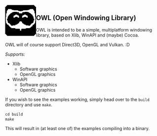 <img align="left" width="100" height="100" style="image-rendering: crisp-edges; image-rendering: pixelated"  src="logo.png">

## OWL (Open Windowing Library)

OWL is intended to be a simple, multiplatform windowing library, based on Xlib, WinAPI and (maybe) Cocoa.

OWL will of course support Direct3D, OpenGL and Vulkan. :D

*Supports:*
- Xlib
	- Software graphics
	- OpenGL graphics
- WinAPI
	- Software graphics
	- OpenGL graphics

If you wish to see the examples working, simply head over to the `build` directory and use `make`.
```
cd build
make
```
This will result in (at least one of) the examples compiling into a binary. 